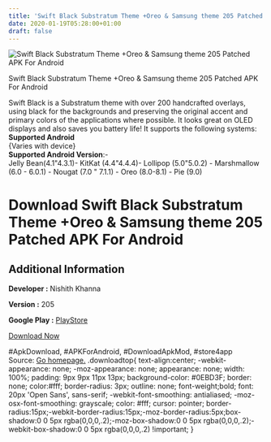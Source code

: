 ```yaml
---
title: 'Swift Black Substratum Theme +Oreo & Samsung theme 205 Patched APK For Android'
date: 2020-01-19T05:28:00+01:00
draft: false
---
```


![Swift Black Substratum Theme +Oreo & Samsung theme 205 Patched APK For Android](https://i1.wp.com/apkhome.net/wp-content/uploads/2020/01/Swift-Black-Substratum-Theme-Oreo-Samsung-theme-205-Patched.png "Swift Black Substratum Theme +Oreo & Samsung theme 205 Patched APK For Android")

  

Swift Black Substratum Theme +Oreo & Samsung theme 205 Patched APK For Android

Swift Black is a Substratum theme with over 200 handcrafted overlays, using black for the backgrounds and preserving the original accent and primary colors of the applications where possible. It looks great on OLED displays and also saves you battery life! It supports the following systems:  
**Supported Android**  
{Varies with device}  
**Supported Android Version**:-  
Jelly Bean(4.1"4.3.1)- KitKat (4.4"4.4.4)- Lollipop (5.0"5.0.2) - Marshmallow (6.0 - 6.0.1) - Nougat (7.0 " 7.1.1) - Oreo (8.0-8.1) - Pie (9.0)

Download Swift Black Substratum Theme +Oreo & Samsung theme 205 Patched APK For Android
=======================================================================================

Additional Information
----------------------

**Developer :** Nishith Khanna

**Version :** 205

**Google Play :** [PlayStore](https://play.google.com/store/apps/details?id=com.brit.swiftblack.layers)

  

[Download Now](https://store4app.co/post/swift-black-substratum-theme-oreo-amp-samsung-theme-205-patched-apk-for-android_1579358592)

  
#ApkDownload, #APKForAndroid, #DownloadApkMod, #store4app  
Source: [Go homepage.](https://store4app.co/post/swift-black-substratum-theme-oreo-amp-samsung-theme-205-patched-apk-for-android_1579358592) .downloadtop{ text-align:center; -webkit-appearance: none; -moz-appearance: none; appearance: none; width: 100%; padding: 9px 9px 11px 13px; background-color: #0EBD3F; border: none; color:#fff; border-radius: 3px; outline: none; font-weight;bold; font: 20px 'Open Sans', sans-serif; -webkit-font-smoothing: antialiased; -moz-osx-font-smoothing: grayscale; color: #fff; cursor: pointer; border-radius:15px;-webkit-border-radius:15px;-moz-border-radius:5px;box-shadow:0 0 5px rgba(0,0,0,.2);-moz-box-shadow:0 0 5px rgba(0,0,0,.2);-webkit-box-shadow:0 0 5px rgba(0,0,0,.2) !important; }